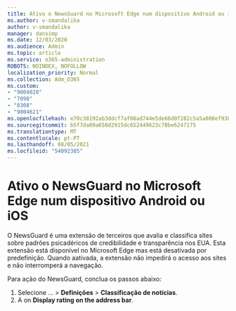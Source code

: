```yaml
---
title: Ativo o NewsGuard no Microsoft Edge num dispositivo Android ou iOS
ms.author: v-smandalika
author: v-smandalika
manager: dansimp
ms.date: 12/03/2020
ms.audience: Admin
ms.topic: article
ms.service: o365-administration
ROBOTS: NOINDEX, NOFOLLOW
localization_priority: Normal
ms.collection: Adm_O365
ms.custom:
- "9004028"
- "7098"
- "8308"
- "9004621"
ms.openlocfilehash: e70c38192ab3ddcf7af08ad744e5de66d0f282c5a5a080ef930f5f50b9f9e3d6
ms.sourcegitcommit: b5f7da89a650d2915dc652449623c78be6247175
ms.translationtype: MT
ms.contentlocale: pt-PT
ms.lasthandoff: 08/05/2021
ms.locfileid: "54092385"
---
```

# <a name="turn-on-newsguard-in-microsoft-edge-on-an-android-or-ios-device"></a>Ativo o NewsGuard no Microsoft Edge num dispositivo Android ou iOS

O NewsGuard é uma extensão de terceiros que avalia e classifica sites sobre padrões psicadéricos de credibilidade e transparência nos EUA. Esta extensão está disponível no Microsoft Edge mas está desativada por predefinição. Quando aativada, a extensão não impedirá o acesso aos sites e não interromperá a navegação.

Para ação do NewsGuard, conclua os passos abaixo:
1. Selecione ... > **Definições**  >  **Classificação de notícias**.
2. A on **Display rating on the address bar**.